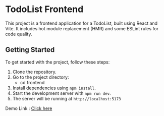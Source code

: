 # TodoList Frontend

This project is a frontend application for a TodoList, built using React and Vite. It includes hot module replacement (HMR) and some ESLint rules for code quality.


## Getting Started

To get started with the project, follow these steps:

1. Clone the repository.
2. Go to the project directory:
    - cd frontend
3. Install dependencies using `npm install`.
4. Start the development server with `npm run dev`.
5. The server will be running at `http://localhost:5173`


Demo Link : [Click here](https://drive.google.com/drive/folders/1FYqH5Y93T2XEVJ2KJ0hO0KCauyX6IrWw?usp=sharing)



